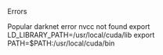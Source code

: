 
Errors


Popular darknet error
nvcc not found
export LD_LIBRARY_PATH=/usr/local/cuda/lib
export PATH=$PATH:/usr/local/cuda/bin

